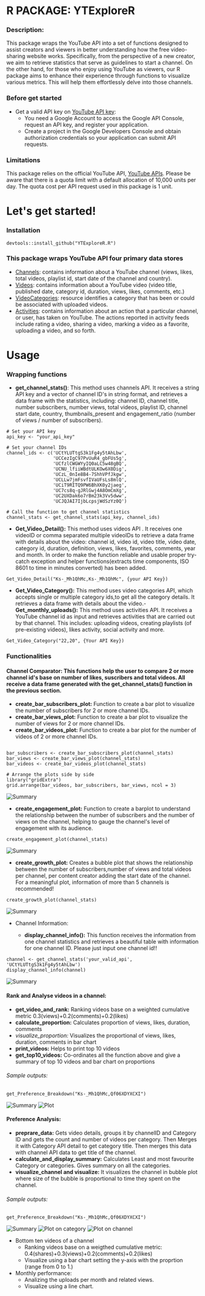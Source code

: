 # R PACKAGE: YTExploreR

### Description:

This package wraps the YouTube API into a set of functions designed to assist creators and viewers in better understanding how the free video-sharing website works. Specifically, from the perspective of a new creator, we aim to retrieve statistics that serve as guidelines to start a channel. On the other hand, for those who enjoy using YouTube as viewers, our R package aims to enhance their experience through functions to visualize various metrics. This will help them effortlessly delve into those channels.    

### Before get started

- Get a valid API key on [YouTube API key](https://developers.google.com/youtube/v3/getting-started):
    - You need a Google Account to access the Google API Console, request an API key, and register your application.
    - Create a project in the Google Developers Console and obtain authorization credentials so your application can submit API requests.

### Limitations      

This package relies on the official YouTube API, [YouTube APIs](https://developers.google.com/youtube/v3). Please be aware that there is a quota limit with a default allocation of 10,000 units per day. The quota cost per API request used in this package is 1 unit.

# Let's get started!

### Installation

```
devtools::install_github("YTExploreR.R")
```

### This package wraps YouTube API four primary data stores

- [Channels](https://developers.google.com/youtube/v3/docs/channels/list): contains information about a YouTube channel (views, likes, total videos, playlist id, start date of the channel and  country).          
- [Videos](https://developers.google.com/youtube/v3/docs/videos/list): contains information about a YouTube video (video title, published date, category id, duration, views, likes, comments, etc.)           
- [VideoCategories](https://developers.google.com/youtube/v3/docs/videoCategories/list): resource identifies a category that has been or could be associated with uploaded videos.    
- [Activities](https://developers.google.com/youtube/v3/docs/activities/list): contains information about an action that a particular channel, or user, has taken on YouTube. The actions reported in activity feeds include rating a video, sharing a video, marking a video as a favorite, uploading a video, and so forth.


# Usage 

### Wrapping functions

- **get_channel_stats()**:  This method uses channels API. It receives a string API key and a vector of channel ID's in string format, and retrieves a data frame with the statistics, including:   channel ID, channel title, number subscribers, number views, total videos, playlist ID, channel start date, country, thumbnails_present and engagement_ratio (number of views / number of subscribers).

```
# Set your API key
api_key <- "your_api_key"

# Set your channel IDs
channel_ids <- c('UCtYLUTtgS3k1Fg4y5tAhLbw',
                 'UCCezIgC97PvUuR4_gbFUs5g',
                 'UCfzlCWGWYyIQ0aLC5w48gBQ',
                 'UCNU_lfiiWBdtULKOw6X0Dig',
                 'UCzL_0nIe8B4-7ShhVPfJkgw',
                 'UCLLw7jmFsvfIVaUFsLs8mlQ',
                 'UCiT9RITQ9PW6BhXK0y2jaeg',
                 'UC7cs8q-gJRlGwj4A8OmCmXg',
                 'UC2UXDak6o7rBm23k3Vv5dww',
                 'UCJQJAI7IjbLcpsjWdSzYz0Q')

# Call the function to get channel statistics
channel_stats <- get_channel_stats(api_key, channel_ids)
```

- **Get_Video_Detail():** This method uses videos API . It receives one videoID or comma separated multiple videoIDs to retrieve a data frame with details about the video: channel id, video id, video title, video date, category id, duration, definition, views, likes, favorites, comments, year and month. In order to make the function reliable and usable proper try-catch exception and helper functions(extracts time components, ISO 8601 to time in minutes converted) has been added.
```
Get_Video_Detail("Ks-_Mh1QhMc,Ks-_Mh1QhMc", {your API Key})
```
- **Get_Video_Category():** This method uses video categories API, which accepts single or multiple category ids,to get all the category details. It retrieves a data frame with details about the video.- **Get_monthly_uploads():**  This method uses activities API. It receives a YouTube channel id as input and retrieves activities that are carried out by that channel. This includes: uploading videos, creating playlists (of pre-existing videos), likes activity, social activity and more.
```
Get_Video_Category("22,20", {Your API Key})
```
### Functionalities

#### Channel Comparator: This functions help the user to compare 2 or more channel id's base on number of likes, suscribers and total videos. All receive a data frame generated with the get_channel_stats() function in the previous section.

  - **create_bar_subscribers_plot:** Function to create a bar plot to visualize the number of subscribers for 2 or more channel IDs.
  - **create_bar_views_plot:** Function to create a bar plot to visualize the number of views for 2 or more channel IDs.
  - **create_bar_videos_plot:** Function to create a bar plot for the number of videos of 2 or more channel IDs.
 
```

bar_subscribers <- create_bar_subscribers_plot(channel_stats)
bar_views <- create_bar_views_plot(channel_stats)
bar_videos <- create_bar_videos_plot(channel_stats)

# Arrange the plots side by side
library("gridExtra")
grid.arrange(bar_videos, bar_subscribers, bar_views, ncol = 3)
```
![Summary](Image_sources/Channel23.png)

  - **create_engagement_plot:** Function to create a barplot to understand the relationship between the number of subscribers and the number of views on the channel, helping to gauge the channel's level of engagement with its audience.

```
create_engagement_plot(channel_stats)
```
![Summary](Image_sources/Channel04.png)

  - **create_growth_plot:** Creates a bubble plot that shows the relationship between the number of subscribers,number of views and total videos per channel, per content creator adding the start date of the channel. For a meaningful plot, information of more than 5 channels is recommended!

```
create_growth_plot(channel_stats)
```

![Summary](Image_sources/Channel06.png)

- Channel Information:
  
  - **display_channel_info():** This function receives the information from one channel statistics and  retrieves a beautiful table with information for one channel ID. Please just input one channel id!!
 
 ```
channel <- get_channel_stats('your_valid_api', 'UCtYLUTtgS3k1Fg4y5tAhLbw')
display_channel_info(channel)
```

![Summary](Image_sources/Channel01.png)

#### Rank and Analyse videos in a channel:
 - **get_video_and_rank:**  Ranking videos base on a weighted cumulative metric 0.3(views)+0.2(comments)+0.2(likes)
 - **calculate_proportion:** Calculates proportion of views, likes, duration, comments 
 - **visualize_proportion*:*  Visualizes the proportional of views, likes, duration, comments in bar chart
 - **print_videos:** Helps to print top 10 videos
 - **get_top10_videos:** Co-ordinates all the function above and give a summary of top 10 videos and bar chart on proportions

###### Sample outputs:
```
get_Preference_Breakdown("Ks-_Mh1QhMc,Qf06XDYXCXI")
```
![Summary](Image_sources/RankandAnalysis2.png)
![Plot](Image_sources/RankandAnalysis.png)

#### Preference Analysis:
- **preprare_data:** Gets video details, groups it by channelID and Category ID and gets the count and number of videos per category. Then Merges it with Category API detail to get category title. Then merges this data with channel API data to get title of the channel.
- **calculate_and_display_summary:** Calculates Least and most favourite Category or categories. Gives summary on all the categories. 
- **visualize_channel and visualize:** It visualizes the channel in bubble plot where size of the bubble is proportional to time they spent on the channel.

###### Sample outputs:
```
get_Preference_Breakdown("Ks-_Mh1QhMc,Qf06XDYXCXI")
```
![Summary](Image_sources/PreferenceBreakdown3.png)
![Plot on category](Image_sources/PreferenceBreakdown.png)
![Plot on channel](Image_sources/PreferenceBreakdown2.png)

- Bottom ten videos of a channel 
  - Ranking videos base on a weigthed cumulative metric: 0.4(shares)+0.3(views)+0.2(comments)+0.2(likes)
  - Visualize using a bar chart setting the y-axis with the proprtion (range from 0 to 1.) 
- Monthly performance: 
  - Analizing the uploads per month and related views.
  - Visualize using a line chart.
